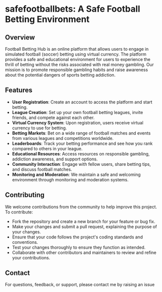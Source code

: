 # safefootballbets: A Safe Football Betting Environment

## Overview
Football Betting Hub is an online platform that allows users to engage in simulated football (soccer) betting using virtual currency. The platform provides a safe and educational environment for users to experience the thrill of betting without the risks associated with real money gambling. Our mission is to promote responsible gambling habits and raise awareness about the potential dangers of sports betting addiction.

## Features
- **User Registration**: Create an account to access the platform and start betting.
- **League Creation**: Set up your own football betting leagues, invite friends, and compete against each other.
- **Virtual Currency System**: Upon registration, users receive virtual currency to use for betting.
- **Betting Markets**: Bet on a wide range of football matches and events from various leagues and competitions worldwide.
- **Leaderboards**: Track your betting performance and see how you rank compared to others in your league.
- **Educational Resources**: Access resources on responsible gambling, addiction awareness, and support options.
- **Community Interaction**: Engage with fellow users, share betting tips, and discuss football matches.
- **Monitoring and Moderation**: We maintain a safe and welcoming environment through monitoring and moderation systems.



## Contributing
We welcome contributions from the community to help improve this project. To contribute:
- Fork the repository and create a new branch for your feature or bug fix.
- Make your changes and submit a pull request, explaining the purpose of your changes.
- Ensure that your code follows the project's coding standards and conventions.
- Test your changes thoroughly to ensure they function as intended.
- Collaborate with other contributors and maintainers to review and refine your contributions.



## Contact
For questions, feedback, or support, please contact me by raising an issue
